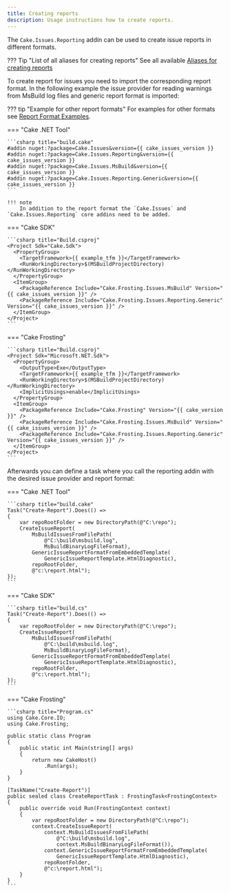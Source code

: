 ```yaml
---
title: Creating reports
description: Usage instructions how to create reports.
---
```


The `Cake.Issues.Reporting` addin can be used to create issue reports in different formats.

??? Tip "List of all aliases for creating reports"
    See all available [Aliases for creating reports](https://cakebuild.net/extensions/cake-issues-reporting/#Creating-Issue-Reports)

To create report for issues you need to import the corresponding report format.
In the following example the issue provider for reading warnings from MsBuild log files
and generic report format is imported:

??? tip "Example for other report formats"
    For examples for other formats see [Report Format Examples](../../report-formats/index.md).

=== "Cake .NET Tool"

    ```csharp title="build.cake"
    #addin nuget:?package=Cake.Issues&version={{ cake_issues_version }}
    #addin nuget:?package=Cake.Issues.Reporting&version={{ cake_issues_version }}
    #addin nuget:?package=Cake.Issues.MsBuild&version={{ cake_issues_version }}
    #addin nuget:?package=Cake.Issues.Reporting.Generic&version={{ cake_issues_version }}
    ```

    !!! note
        In addition to the report format the `Cake.Issues` and `Cake.Issues.Reporting` core addins need to be added.

=== "Cake SDK"

    ```csharp title="Build.csproj"
    <Project Sdk="Cake.Sdk">
      <PropertyGroup>
        <TargetFramework>{{ example_tfm }}</TargetFramework>
        <RunWorkingDirectory>$(MSBuildProjectDirectory)</RunWorkingDirectory>
      </PropertyGroup>
      <ItemGroup>
        <PackageReference Include="Cake.Frosting.Issues.MsBuild" Version="{{ cake_issues_version }}" />
        <PackageReference Include="Cake.Frosting.Issues.Reporting.Generic" Version="{{ cake_issues_version }}" />
      </ItemGroup>
    </Project>
    ```

=== "Cake Frosting"

    ```csharp title="Build.csproj"
    <Project Sdk="Microsoft.NET.Sdk">
      <PropertyGroup>
        <OutputType>Exe</OutputType>
        <TargetFramework>{{ example_tfm }}</TargetFramework>
        <RunWorkingDirectory>$(MSBuildProjectDirectory)</RunWorkingDirectory>
        <ImplicitUsings>enable</ImplicitUsings>
      </PropertyGroup>
      <ItemGroup>
        <PackageReference Include="Cake.Frosting" Version="{{ cake_version }}" />
        <PackageReference Include="Cake.Frosting.Issues.MsBuild" Version="{{ cake_issues_version }}" />
        <PackageReference Include="Cake.Frosting.Issues.Reporting.Generic" Version="{{ cake_issues_version }}" />
      </ItemGroup>
    </Project>
    ```
Afterwards you can define a task where you call the reporting addin with the desired issue provider and report format:

=== "Cake .NET Tool"

    ```csharp title="build.cake"
    Task("Create-Report").Does(() =>
    {
        var repoRootFolder = new DirectoryPath(@"C:\repo");
        CreateIssueReport(
            MsBuildIssuesFromFilePath(
                @"C:\build\msbuild.log",
                MsBuildBinaryLogFileFormat),
            GenericIssueReportFormatFromEmbeddedTemplate(
                GenericIssueReportTemplate.HtmlDiagnostic),
            repoRootFolder,
            @"c:\report.html");
    });
    ```

=== "Cake SDK"

    ```csharp title="build.cs"
    Task("Create-Report").Does(() =>
    {
        var repoRootFolder = new DirectoryPath(@"C:\repo");
        CreateIssueReport(
            MsBuildIssuesFromFilePath(
                @"C:\build\msbuild.log",
                MsBuildBinaryLogFileFormat),
            GenericIssueReportFormatFromEmbeddedTemplate(
                GenericIssueReportTemplate.HtmlDiagnostic),
            repoRootFolder,
            @"c:\report.html");
    });
    ```

=== "Cake Frosting"

    ```csharp title="Program.cs"
    using Cake.Core.IO;
    using Cake.Frosting;

    public static class Program
    {
        public static int Main(string[] args)
        {
            return new CakeHost()
                .Run(args);
        }
    }

    [TaskName("Create-Report")]
    public sealed class CreateReportTask : FrostingTask<FrostingContext>
    {
        public override void Run(FrostingContext context)
        {
            var repoRootFolder = new DirectoryPath(@"C:\repo");
            context.CreateIssueReport(
                context.MsBuildIssuesFromFilePath(
                    @"C:\build\msbuild.log",
                    context.MsBuildBinaryLogFileFormat()),
                context.GenericIssueReportFormatFromEmbeddedTemplate(
                    GenericIssueReportTemplate.HtmlDiagnostic),
                repoRootFolder,
                @"c:\report.html");
        }
    }
    ```
